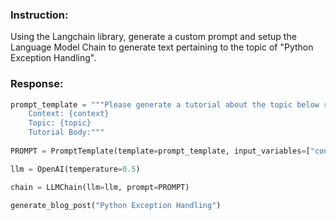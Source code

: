 ### Instruction:
Using the Langchain library, generate a custom prompt and setup the Language Model Chain to generate text pertaining to the topic of "Python Exception Handling".

### Response:
```python
prompt_template = """Please generate a tutorial about the topic below referring to the context:
    Context: {context}
    Topic: {topic}
    Tutorial Body:"""
    
PROMPT = PromptTemplate(template=prompt_template, input_variables=["context", "topic"])

llm = OpenAI(temperature=0.5)

chain = LLMChain(llm=llm, prompt=PROMPT)

generate_blog_post("Python Exception Handling")
```